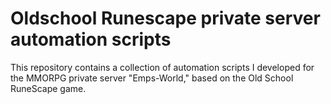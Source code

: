 # Oldschool Runescape private server automation scripts

This repository contains a collection of automation scripts I developed for the MMORPG private server "Emps-World," based on the Old School RuneScape game.
 
 

